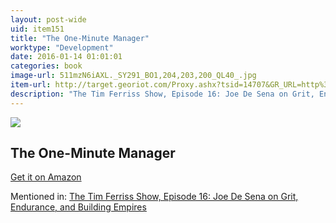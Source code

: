 ```yaml
---
layout: post-wide
uid: item151
title: "The One-Minute Manager"
worktype: "Development"
date: 2016-01-14 01:01:01
categories: book
image-url: 511mzN6iAXL._SY291_BO1,204,203,200_QL40_.jpg
item-url: http://target.georiot.com/Proxy.ashx?tsid=14707&GR_URL=http%3A%2F%2Fwww.amazon.com%2FOne-Minute-Manager-Kenneth-Blanchard%2Fdp%2F0688014291%2F
description: "The Tim Ferriss Show, Episode 16: Joe De Sena on Grit, Endurance, and Building Empires"
---
```

<a href="http://target.georiot.com/Proxy.ashx?tsid=14707&GR_URL=http%3A%2F%2Fwww.amazon.com%2FOne-Minute-Manager-Kenneth-Blanchard%2Fdp%2F0688014291%2F" target="blank"><img src="../../../../img/thumbs/511mzN6iAXL._SY291_BO1,204,203,200_QL40_.jpg" class="prod-img"></a>
<h2>The One-Minute Manager</h2>
<p><a href="http://target.georiot.com/Proxy.ashx?tsid=14707&GR_URL=http%3A%2F%2Fwww.amazon.com%2FOne-Minute-Manager-Kenneth-Blanchard%2Fdp%2F0688014291%2F" target="blank">Get it on Amazon</a><p>
<p>Mentioned in: <a href="http://fourhourworkweek.com/2014/07/01/spartan-race/" target="blank">The Tim Ferriss Show, Episode 16: Joe De Sena on Grit, Endurance, and Building Empires</a></p>

